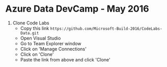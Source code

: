 # Azure Data DevCamp - May 2016

1. Clone Code Labs
    * Copy this link `https://github.com/Microsoft-Build-2016/CodeLabs-Data.git`
    * Open Visual Studio
    * Go to Team Explorer window
    * Click on 'Manage Connections'
    * Click on 'Clone'
    * Paste the link from above and click 'Clone'

